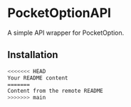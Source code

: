 # PocketOptionAPI

A simple API wrapper for PocketOption.

## Installation

```bash
<<<<<<< HEAD
Your README content
=======
Content from the remote README
>>>>>>> main
